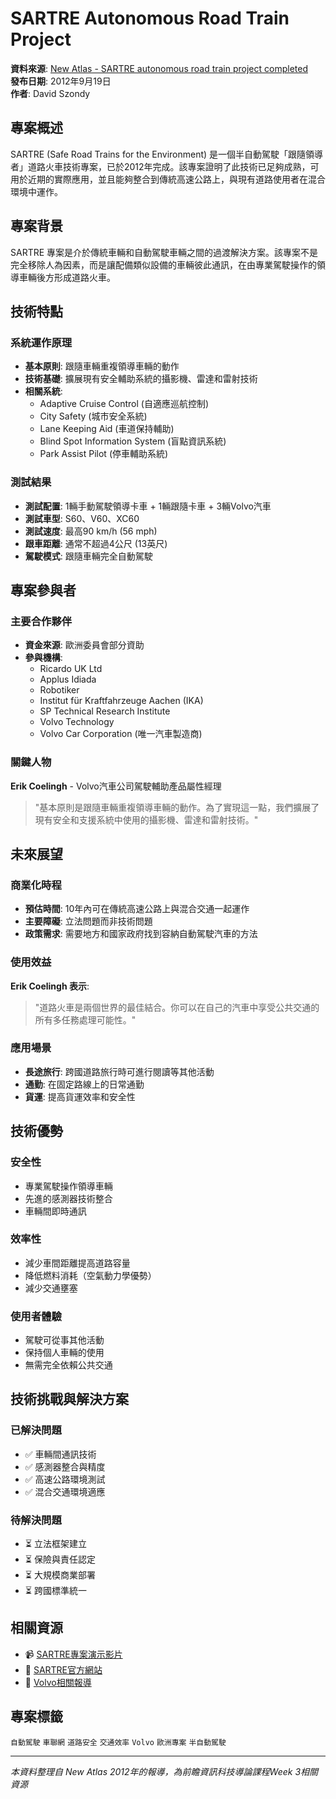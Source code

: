 # SARTRE Autonomous Road Train Project

**資料來源**: [New Atlas - SARTRE autonomous road train project completed](https://newatlas.com/sartre-autonomous-road-train-completed/24170/)  
**發布日期**: 2012年9月19日  
**作者**: David Szondy

## 專案概述

SARTRE (Safe Road Trains for the Environment) 是一個半自動駕駛「跟隨領導者」道路火車技術專案，已於2012年完成。該專案證明了此技術已足夠成熟，可用於近期的實際應用，並且能夠整合到傳統高速公路上，與現有道路使用者在混合環境中運作。

## 專案背景

SARTRE 專案是介於傳統車輛和自動駕駛車輛之間的過渡解決方案。該專案不是完全移除人為因素，而是讓配備類似設備的車輛彼此通訊，在由專業駕駛操作的領導車輛後方形成道路火車。

## 技術特點

### 系統運作原理
- **基本原則**: 跟隨車輛重複領導車輛的動作
- **技術基礎**: 擴展現有安全輔助系統的攝影機、雷達和雷射技術
- **相關系統**: 
  - Adaptive Cruise Control (自適應巡航控制)
  - City Safety (城市安全系統)
  - Lane Keeping Aid (車道保持輔助)
  - Blind Spot Information System (盲點資訊系統)
  - Park Assist Pilot (停車輔助系統)

### 測試結果
- **測試配置**: 1輛手動駕駛領導卡車 + 1輛跟隨卡車 + 3輛Volvo汽車
- **測試車型**: S60、V60、XC60
- **測試速度**: 最高90 km/h (56 mph)
- **跟車距離**: 通常不超過4公尺 (13英尺)
- **駕駛模式**: 跟隨車輛完全自動駕駛

## 專案參與者

### 主要合作夥伴
- **資金來源**: 歐洲委員會部分資助
- **參與機構**:
  - Ricardo UK Ltd
  - Applus Idiada
  - Robotiker
  - Institut für Kraftfahrzeuge Aachen (IKA)
  - SP Technical Research Institute
  - Volvo Technology
  - Volvo Car Corporation (唯一汽車製造商)

### 關鍵人物
**Erik Coelingh** - Volvo汽車公司駕駛輔助產品屬性經理
> "基本原則是跟隨車輛重複領導車輛的動作。為了實現這一點，我們擴展了現有安全和支援系統中使用的攝影機、雷達和雷射技術。"

## 未來展望

### 商業化時程
- **預估時間**: 10年內可在傳統高速公路上與混合交通一起運作
- **主要障礙**: 立法問題而非技術問題
- **政策需求**: 需要地方和國家政府找到容納自動駕駛汽車的方法

### 使用效益
**Erik Coelingh 表示**:
> "道路火車是兩個世界的最佳結合。你可以在自己的汽車中享受公共交通的所有多任務處理可能性。"

### 應用場景
- **長途旅行**: 跨國道路旅行時可進行閱讀等其他活動
- **通勤**: 在固定路線上的日常通勤
- **貨運**: 提高貨運效率和安全性

## 技術優勢

### 安全性
- 專業駕駛操作領導車輛
- 先進的感測器技術整合
- 車輛間即時通訊

### 效率性
- 減少車間距離提高道路容量
- 降低燃料消耗（空氣動力學優勢）
- 減少交通壅塞

### 使用者體驗
- 駕駛可從事其他活動
- 保持個人車輛的使用
- 無需完全依賴公共交通

## 技術挑戰與解決方案

### 已解決問題
- ✅ 車輛間通訊技術
- ✅ 感測器整合與精度
- ✅ 高速公路環境測試
- ✅ 混合交通環境適應

### 待解決問題
- ⏳ 立法框架建立
- ⏳ 保險與責任認定
- ⏳ 大規模商業部署
- ⏳ 跨國標準統一

## 相關資源

- 📹 [SARTRE專案演示影片](http://www.sartre-project.eu/en/about/news/Sidor/20120917_1.aspx)
- 🔗 [SARTRE官方網站](http://www.sartre-project.eu/)
- 📰 [Volvo相關報導](https://newatlas.com/tag/volvo/)

## 專案標籤

`自動駕駛` `車聯網` `道路安全` `交通效率` `Volvo` `歐洲專案` `半自動駕駛`

---

*本資料整理自 New Atlas 2012年的報導，為前瞻資訊科技導論課程Week 3相關資源*